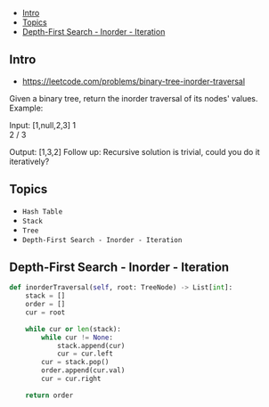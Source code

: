 - [Intro](#intro)
- [Topics](#topics)
- [Depth-First Search - Inorder - Iteration](#depth-first-search---inorder---iteration)

## Intro

- https://leetcode.com/problems/binary-tree-inorder-traversal

Given a binary tree, return the inorder traversal of its nodes' values.
Example:

Input: [1,null,2,3]
   1
    \
     2
    /
   3

Output: [1,3,2]
Follow up: Recursive solution is trivial, could you do it iteratively?



## Topics

- `Hash Table`
- `Stack`
- `Tree`
- `Depth-First Search - Inorder - Iteration`


## Depth-First Search - Inorder - Iteration 

```py
def inorderTraversal(self, root: TreeNode) -> List[int]:
    stack = []
    order = []
    cur = root
    
    while cur or len(stack):
        while cur != None:
            stack.append(cur)
            cur = cur.left
        cur = stack.pop()
        order.append(cur.val)
        cur = cur.right
    
    return order
```


